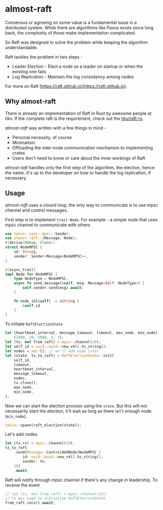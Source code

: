 # almost-raft
Consensus or agreeing on some value is a fundamental issue in a distributed system. 
While there are algorithms like Paxos exists since long back, the complexity of those 
make implementation complicated.

So Raft was designed to solve the problem while keeping the algorithm understandable.

Raft tackles the problem in two steps -
* Leader Election - Elect a node as a leader on startup or when the existing one fails
* Log Replication - Maintain the log consistency among nodes 
  
For more on Raft [https://raft.github.io](https://raft.github.io).

## Why almost-raft
There is already an implementation of Raft in Rust by awesome people at tikv. If the complete raft is the requirement, 
check out the [tikv/raft-rs](https://github.com/tikv/raft-rs).

*almost-raft* was written with a few things in mind -
* Personal necessity, of course
* Minimalism
* Offloading the inter-node communication mechanism to implementing crates
* Users don't need to know or care about the inner workings of Raft 

*almost-raft* handles only the first step of the algorithm, the election, hence the name.
It's up to the developer on how to handle the log replication, if necessary.

## Usage
*almost-raft* uses a closed loop, the only way to communicate is to use mpsc channel and control
messages.

First step is to implement `trait Node`. 
For example - a simple node that uses mpsc channel to communicate with others
```rust
use tokio::sync::mpsc::Sender;
use almost_raft::{Message, Node};
#[derive(Debug, Clone)]
struct NodeMPSC {
    id: String,
    sender: Sender<Message<NodeMPSC>>,
}

#[async_trait]
impl Node for NodeMPSC {
    type NodeType = NodeMPSC;
    async fn send_message(&self, msg: Message<Self::NodeType>) {
        self.sender.send(msg).await;
    }

    fn node_id(&self) -> &String {
        &self.id
    }
}
```
To initiate `RaftElectionState`
```rust
let (heartbeat_interval, message_timeout, timeout, max_node, min_node) =
    (1000, 20, 5000, 5, 3);
let (tx, mut from_raft) = mpsc::channel(10);
let self_id = uuid::Uuid::new_v4().to_string();
let nodes = vec![]; // we'll add node later
let (state, tx_to_raft) = RaftElectionState::init(
    self_id,
    timeout,
    heartbeat_interval,
    message_timeout,
    nodes,
    tx.clone(),
    max_node,
    min_node,
);
```

Now we can start the election process using the `state`. But this will not necessarily start the
election, it'll wait as long as there isn't enough node (`min_node`).

```rust
tokio::spawn(raft_election(state));
```

Let's add nodes
```rust
let (tx,rx) = mpsc::channel(10);
tx_to_raft
    .send(Message::ControlAddNode(NodeMPSC {
        id: uuid::Uuid::new_v4().to_string(),
        sender: tx,
    }))
    .await;
```

Raft will notify through mpsc channel if there's any change in leadership. To receive the event
```rust
// let (tx, mut from_raft) = mpsc::channel(10);
// tx was used to initialize RaftElectionState
from_raft.recv().await;
```

